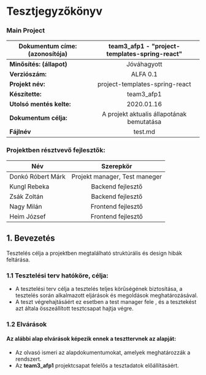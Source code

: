 # Tesztjegyzőkönyv

### Main Project

|  Dokumentum címe: (azonosítója) |  team3_afp1 - "project-templates-spring-react" |
|---|:-:|
| **Minősítés: (állapot)**  |  Jóváhagyott |
| **Verziószám:**  |  ALFA 0.1 |
| **Projekt név:** |  project-templates-spring-react|
| **Készítette:** | team3_afp1 |
| **Utolsó mentés kelte:** | 2020.01.16 |
| **Dokumentum célja:** | A projekt aktualis állapotának bemutatása   |
| **Fájlnév** | test.md |

### Projektben résztvevő fejlesztők:

|  Név | Szerepkör |
|---|:-:|
| Donkó Róbert Márk |  Projekt manager, Test maneger |
| Kungl Rebeka  |  Backend fejlesztő |
| Zsák Zoltán | Backend fejlesztő |
| Nagy Milán  |  Frontend fejlesztő |
| Heim József | Frontend fejlesztő |

## 1. Bevezetés
Tesztelés célja a projektben megtalálható struktúrális és design hibák feltárása.

### 1.1 Tesztelési terv hatóköre, célja:

- A tesztelési terv célja a tesztelés teljes körűségének biztosítása, a tesztelés során alkalmazott eljárások és megoldások meghatározásával.
- A teszt végrehajtásáért ez esetben a test manager fele , és a tesztekést azt általa összeállított tesztcsapat hajtja végre.

### 1.2 Elvárások
#### Az alábbi alap elvárások képezik ennek a teszttervnek az alapját:
- Az olvasó ismeri az alapdokumentumokat, amelyek meghatározzák a rendszert. 
- Az **team3_afp1** projektcsapat felelős a tesztadatok előállításáért.